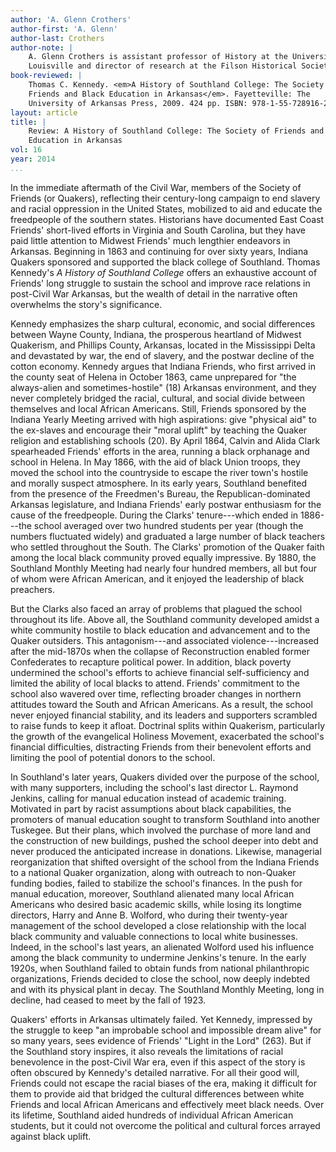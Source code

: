 ```yaml
---
author: 'A. Glenn Crothers'
author-first: 'A. Glenn'
author-last: Crothers
author-note: |
    A. Glenn Crothers is assistant professor of History at the University of
    Louisville and director of research at the Filson Historical Society.
book-reviewed: |
    Thomas C. Kennedy. <em>A History of Southland College: The Society of
    Friends and Black Education in Arkansas</em>. Fayetteville: The
    University of Arkansas Press, 2009. 424 pp. ISBN: 978-1-55-728916-2.
layout: article
title: |
    Review: A History of Southland College: The Society of Friends and Black
    Education in Arkansas
vol: 16
year: 2014
...
```


In the immediate aftermath of the Civil War, members of the Society of
Friends (or Quakers), reflecting their century-long campaign to end
slavery and racial oppression in the United States, mobilized to aid and
educate the freedpeople of the southern states. Historians have
documented East Coast Friends' short-lived efforts in Virginia and South
Carolina, but they have paid little attention to Midwest Friends' much
lengthier endeavors in Arkansas. Beginning in 1863 and continuing for
over sixty years, Indiana Quakers sponsored and supported the black
college of Southland. Thomas Kennedy's *A History of Southland College*
offers an exhaustive account of Friends' long struggle to sustain the
school and improve race relations in post-Civil War Arkansas, but the
wealth of detail in the narrative often overwhelms the story's
significance.

Kennedy emphasizes the sharp cultural, economic, and social differences
between Wayne County, Indiana, the prosperous heartland of Midwest
Quakerism, and Phillips County, Arkansas, located in the Mississippi
Delta and devastated by war, the end of slavery, and the postwar decline
of the cotton economy. Kennedy argues that Indiana Friends, who first
arrived in the county seat of Helena in October 1863, came unprepared
for "the always-alien and sometimes-hostile" (18) Arkansas environment,
and they never completely bridged the racial, cultural, and social
divide between themselves and local African Americans. Still, Friends
sponsored by the Indiana Yearly Meeting arrived with high aspirations:
give "physical aid" to the ex-slaves and encourage their "moral uplift"
by teaching the Quaker religion and establishing schools (20). By April
1864, Calvin and Alida Clark spearheaded Friends' efforts in the area,
running a black orphanage and school in Helena. In May 1866, with the
aid of black Union troops, they moved the school into the countryside to
escape the river town's hostile and morally suspect atmosphere. In its
early years, Southland benefited from the presence of the Freedmen's
Bureau, the Republican-dominated Arkansas legislature, and Indiana
Friends' early postwar enthusiasm for the cause of the freedpeople.
During the Clarks' tenure---which ended in 1886---the school averaged over
two hundred students per year (though the numbers fluctuated widely) and
graduated a large number of black teachers who settled throughout the
South. The Clarks' promotion of the Quaker faith among the local black
community proved equally impressive. By 1880, the Southland Monthly
Meeting had nearly four hundred members, all but four of whom were
African American, and it enjoyed the leadership of black preachers.

But the Clarks also faced an array of problems that plagued the school
throughout its life. Above all, the Southland community developed amidst
a white community hostile to black education and advancement and to the
Quaker outsiders. This antagonism---and associated violence---increased
after the mid-1870s when the collapse of Reconstruction enabled former
Confederates to recapture political power. In addition, black poverty
undermined the school's efforts to achieve financial self-sufficiency
and limited the ability of local blacks to attend. Friends' commitment
to the school also wavered over time, reflecting broader changes in
northern attitudes toward the South and African Americans. As a result,
the school never enjoyed financial stability, and its leaders and
supporters scrambled to raise funds to keep it afloat. Doctrinal splits
within Quakerism, particularly the growth of the evangelical Holiness
Movement, exacerbated the school's financial difficulties, distracting
Friends from their benevolent efforts and limiting the pool of potential
donors to the school.

In Southland's later years, Quakers divided over the purpose of the
school, with many supporters, including the school's last director L.
Raymond Jenkins, calling for manual education instead of academic
training. Motivated in part by racist assumptions about black
capabilities, the promoters of manual education sought to transform
Southland into another Tuskegee. But their plans, which involved the
purchase of more land and the construction of new buildings, pushed the
school deeper into debt and never produced the anticipated increase in
donations. Likewise, managerial reorganization that shifted oversight of
the school from the Indiana Friends to a national Quaker organization,
along with outreach to non-Quaker funding bodies, failed to stabilize
the school's finances. In the push for manual education, moreover,
Southland alienated many local African Americans who desired basic
academic skills, while losing its longtime directors, Harry and Anne B.
Wolford, who during their twenty-year management of the school developed
a close relationship with the local black community and valuable
connections to local white businesses. Indeed, in the school's last
years, an alienated Wolford used his influence among the black community
to undermine Jenkins's tenure. In the early 1920s, when Southland failed
to obtain funds from national philanthropic organizations, Friends
decided to close the school, now deeply indebted and with its physical
plant in decay. The Southland Monthly Meeting, long in decline, had
ceased to meet by the fall of 1923.

Quakers' efforts in Arkansas ultimately failed. Yet Kennedy, impressed
by the struggle to keep "an improbable school and impossible dream
alive" for so many years, sees evidence of Friends' "Light in the Lord"
(263). But if the Southland story inspires, it also reveals the
limitations of racial benevolence in the post-Civil War era, even if
this aspect of the story is often obscured by Kennedy's detailed
narrative. For all their good will, Friends could not escape the racial
biases of the era, making it difficult for them to provide aid that
bridged the cultural differences between white Friends and local African
Americans and effectively meet black needs. Over its lifetime, Southland
aided hundreds of individual African American students, but it could not
overcome the political and cultural forces arrayed against black uplift.
